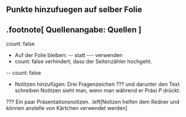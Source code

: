 ## Punkte hinzufuegen auf selber Folie


.footnote[
	Quellenangabe:  Quellen
]
--
count: false
* Auf der Folie bleiben:  -- statt --- verwenden
* count: false verhindert, dass der Seitenzähler hochgeht.


--
count: false
* Notitzen hinzufügen: Drei Fragenzeichen ??? und darunter den Text schreiben
Notitzen sieht man, wenn man während er Präsi *P* drückt.

???
Ein paar Präsentationsnotizen. 
.left[Notizen helfen dem Redner und können anstelle von Kärtchen verwendet werden]
